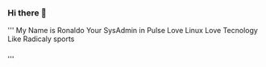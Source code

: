 ### Hi there 👋
'''
My Name is Ronaldo
Your SysAdmin in Pulse
Love Linux
Love Tecnology
Like Radicaly sports
### 
'''






<!--
**ronaldomaximus2011/ronaldomaximus2011** is a ✨ _special_ ✨ repository because its `README.md` (this file) appears on your GitHub profile.

Here are some ideas to get you started:

- 🔭 Atualmente estou trabalhando na Pulse como SysAdmin
- 🌱 Atualmente estou aprendendo Docker
- 👯 Estou procurando colaborar em Segurança da Informação voltado para Blueteam em infraestrutura
- 🤔 I’m looking for help with ...
- 💬 
- 📫 How to reach me: ...
- 😄 Pronouns: ...
- ⚡ Fun fact: ...
-->
